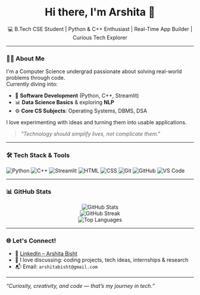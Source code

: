 <h1 align="center">Hi there, I'm Arshita 👋</h1>

<p align="center">
  💻 B.Tech CSE Student | Python & C++ Enthusiast | Real-Time App Builder | Curious Tech Explorer
</p>

---

### 👩‍🎓 About Me

I'm a Computer Science undergrad passionate about solving real-world problems through code.  
Currently diving into:

- 🚀 **Software Development** (Python, C++, Streamlit)
- 📊 **Data Science Basics** & exploring **NLP**
- ⚙️ **Core CS Subjects**: Operating Systems, DBMS, DSA

I love experimenting with ideas and turning them into usable applications.  
> _"Technology should simplify lives, not complicate them."_

---

### 🛠️ Tech Stack & Tools

![Python](https://img.shields.io/badge/-Python-3776AB?style=flat-square&logo=python&logoColor=white)
![C++](https://img.shields.io/badge/-C++-00599C?style=flat-square&logo=c%2B%2B&logoColor=white)
![Streamlit](https://img.shields.io/badge/-Streamlit-FF4B4B?style=flat-square&logo=streamlit&logoColor=white)
![HTML](https://img.shields.io/badge/-HTML5-E34F26?style=flat-square&logo=html5)
![CSS](https://img.shields.io/badge/-CSS3-1572B6?style=flat-square&logo=css3)
![Git](https://img.shields.io/badge/-Git-F05032?style=flat-square&logo=git)
![GitHub](https://img.shields.io/badge/-GitHub-181717?style=flat-square&logo=github)
![VS Code](https://img.shields.io/badge/-VS%20Code-007ACC?style=flat-square&logo=visual-studio-code)

---

### 📊 GitHub Stats

<p align="center">
  <img src="https://github-readme-stats.vercel.app/api?username=ArshitaBisht&show_icons=true&theme=radical" alt="GitHub Stats" />
  <br/>
  <img src="https://github-readme-streak-stats.herokuapp.com?user=ArshitaBisht&theme=radical" alt="GitHub Streak" />
  <br/>
  <img src="https://github-readme-stats.vercel.app/api/top-langs/?username=ArshitaBisht&layout=compact&theme=radical" alt="Top Languages" />
</p>

---

### 🌐 Let's Connect!

- 🔗 [LinkedIn – Arshita Bisht](https://www.linkedin.com/in/arshitabisht)
- 💬 I love discussing: coding projects, tech ideas, internships & research
- 📬 Email: `arshitabisht@gmail.com`

---

_“Curiosity, creativity, and code — that’s my journey in tech.”_


